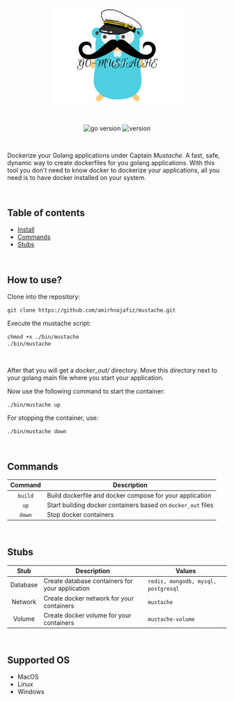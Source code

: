<p align="center">
    <img src=".github/readme/logo.png" width="300" alt="logo" />
</p>

<br />

<p align="center">
    <img src="https://img.shields.io/badge/Docker-3.9-66ADD8?style=for-the-badge&logo=docker" alt="go version" />
    <img src="https://img.shields.io/badge/Version-1.2.0-informational?style=for-the-badge&logo=github" alt="version" />
</p>

<br />

Dockerize your Golang applications under Captain *Mustache*. 
A fast, safe, dynamic way to create dockerfiles for you golang applications.
With this tool you don't need to know docker to dockerize your applications, 
all you need is to have docker installed on your system.

<br />

## Table of contents

- [Install](#how-to-use)
- [Commands](#commands)
- [Stubs](#stubs)

<br />

## How to use?

Clone into the repository:

```shell
git clone https://github.com/amirhnajafiz/mustache.git
```

Execute the mustache script:

```shell
chmod +x ./bin/mustache
./bin/mustache
```
<br />

After that you will get a _docker_out/_ directory. Move this directory next to your golang main file where
you start your application.

Now use the following command to start the container:

```shell
./bin/mustache up
```

For stopping the container, use:

```shell
./bin/mustache down
```

<br />

## Commands

|   Command   | Description                                                      |
|:-----------:|------------------------------------------------------------------|
| ```build``` | Build dockerfile and docker compose for your application         |
|  ```up```   | Start building docker containers based on ```docker_out``` files |
| ```down```  | Stop docker containers                                           |

<br />

## Stubs

|   Stub   | Description                                     | Values                                  |
|:--------:|-------------------------------------------------|-----------------------------------------|
| Database | Create database containers for your application | ```redis, mongodb, mysql, postgresql``` |
| Network  | Create docker network for your containers       | ```mustache```                          |
|  Volume  | Create docker volume for your containers        | ```mustache-volume```                   |

<br />

## Supported OS

- MacOS
- Linux
- Windows

